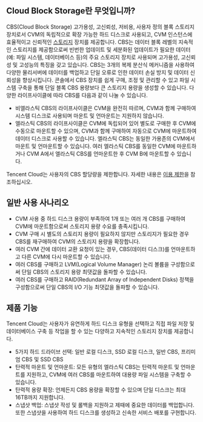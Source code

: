 ## Cloud Block Storage란 무엇입니까?
CBS(Cloud Block Storage) 고가용성, 고신뢰성, 저비용, 사용자 정의 블록 스토리지 장치로서 CVM의 독립적으로 확장 가능한 하드 디스크로 사용되고, CVM 인스턴스에 효율적이고 신뢰적인 [스토리지](/doc/product/213/4952) 장치를 제공합니다. CBS는 데이터 블록 레벨의 지속적인 스토리지를 제공함으로써 빈번한 업데이트 및 세분화된 업데이트가 필요한 데이터(예: 파일 시스템, 데이터베이스 등)의 주요 스토리지 장치로 사용되며 고가용성, 고신뢰성 및 고성능의 특징을 갖고 있습니다. CBS는 3개의 복제 분산식 메커니즘을 사용하여 다양한 물리서버에 데이터를 백업하고 단일 오류로 인한 데이터 손실 방지 및 데이터 신뢰성을 향상시킵니다.
콘솔에서 CBS 장치를 쉽게 구매, 조정 및 관리할 수 있고 파일 시스템 구축을 통해 단일 블록 CBS 용량보다 큰 스토리지 용량을 생성할 수 있습니다. 다양한 라이프사이클에 따라 CBS를 다음과 같이 나눌 수 있습니다.
- 비엘라스틱 CBS의 라이프사이클은 CVM을 완전히 따르며, CVM과 함께 구매하여 시스템 디스크로 사용되며 마운트 및 언마운트는 지원하지 않습니다.
- 엘라스틱 CBS의 라이프사이클은 CVM에 독립되어 있어 별도로 구매한 후 CVM에 수동으로 마운트할 수 있으며, CVM과 함께 구매하여 자동으로 CVM에 마운트하여 데이터 디스크로 사용할 수 있습니다. 엘라스틱 CBS는 동일한 가용존의 CVM에서 마운트 및 언마운트할 수 있습니다. 여러 엘라스틱 CBS를 동일한 CVM에 마운트하거나 CVM A에서 엘라스틱 CBS를 언마운트한 후 CVM B에 마운트할 수 있습니다.

Tencent Cloud는 사용자의 CBS 할당량을 제한합니다. 자세한 내용은 [이용 제한](/doc/product/362/5145)을 참조하십시오.

## 일반 사용 사나리오
- CVM 사용 중 하드 디스크 용량이 부족하여 1개 또는 여러 개 CBS를 구매하여 CVM에 마운트함으로써 스토리지 용량 수요를 충족시킵니다.
- CVM 구매 시 별도의 스토리지 용량이 필요하지 않지만 스토리지가 필요한 경우 CBS를 재구매하여 CVM의 스토리지 용량을 확장합니다.
- 여러 CVM 간에 데이터 교환 요청이 있는 경우, CBS(데이터 디스크)를 언마운트하고 다른 CVM에 다시 마운트할 수 있습니다.
- 여러 CBS를 구매하고 LVM(Logical Volume Manager) 논리 볼륨을 구성함으로써 단일 CBS의 스토리지 용량 최댓값을 돌파할 수 있습니다.
- 여러 CBS를 구매하고 RAID(Redundant Array of Independent Disks) 정책을 구성함으로써 단일 CBS의 I/O 기능 최댓값을 돌파할 수 있습니다.

## 제품 기능
Tencent Cloud는 사용자가 유연하게 하드 디스크 유형을 선택하고 직접 파일 저장 및 데이터베이스 구축 등 작업을 할 수 있는 다양하고 지속적인 스토리지 장치를 제공합니다.
- 5가지 하드 드라이브 선택: 일반 로컬 디스크, SSD 로컬 디스크, 일반 CBS, 프리미엄 CBS 및 SSD CBS
- 탄력적 마운트 및 언마운트: 모든 유형의 엘라스틱 CBS는 탄력적 마운트 및 언마운트를 지원하고, CVM에 여러 CBS를 마운트하여 대용량 파일 시스템을 구축할 수 있습니다.
- 탄력적 용량 확장: 언제든지 CBS 용량을 확장할 수 있으며 단일 디스크는 최대 16TB까지 지원합니다.
- 스냅샷 백업: 스냅샷 작성 및 롤백을 지원하고 제때에 중요한 데이터를 백업합니다. 또한 스냅샷을 사용하여 하드 디스크를 생성하고 신속한 서비스 배포를 구현합니다.

